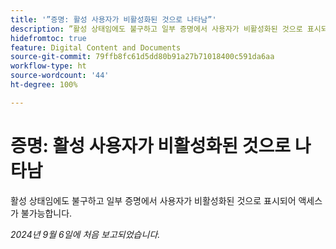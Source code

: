 ```yaml
---
title: '”증명: 활성 사용자가 비활성화된 것으로 나타남”'
description: ”활성 상태임에도 불구하고 일부 증명에서 사용자가 비활성화된 것으로 표시되어 액세스가 불가능합니다.”
hidefromtoc: true
feature: Digital Content and Documents
source-git-commit: 79ffb8fc61d5dd80b91a27b71018400c591da6aa
workflow-type: ht
source-wordcount: '44'
ht-degree: 100%

---
```


# 증명: 활성 사용자가 비활성화된 것으로 나타남

활성 상태임에도 불구하고 일부 증명에서 사용자가 비활성화된 것으로 표시되어 액세스가 불가능합니다.

_2024년 9월 6일에 처음 보고되었습니다._
